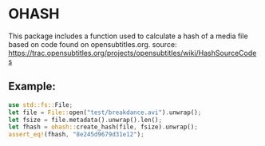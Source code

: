 # OHASH

This package includes a function used to calculate a hash of a media file based on code found on opensubtitles.org.
source: https://trac.opensubtitles.org/projects/opensubtitles/wiki/HashSourceCodes

## Example:

```rust
use std::fs::File;
let file = File::open("test/breakdance.avi").unwrap();
let fsize = file.metadata().unwrap().len();
let fhash = ohash::create_hash(file, fsize).unwrap();
assert_eq!(fhash, "8e245d9679d31e12");
```
